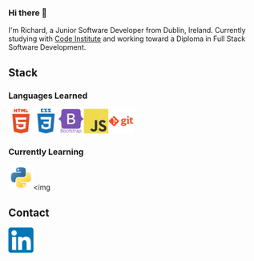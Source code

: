 ### Hi there 👋

I'm Richard, a Junior Software Developer from Dublin, Ireland. Currently studying with [Code Institute](https://codeinstitute.net/ie/) and working toward a Diploma in Full Stack Software Development.

## Stack

### Languages Learned

<img src="https://github.com/devicons/devicon/blob/master/icons/html5/html5-plain-wordmark.svg" alt="HTML logo" width="50px" height="50px" /><img src="https://github.com/devicons/devicon/blob/master/icons/css3/css3-plain-wordmark.svg" alt="CSS logo" width="50px" height="50px" /><img src="https://github.com/devicons/devicon/blob/master/icons/bootstrap/bootstrap-plain-wordmark.svg" alt="Bootstrap logo" height="50px" width="50px" /><img
src="https://github.com/devicons/devicon/blob/master/icons/javascript/javascript-original.svg" alt="JavaScript logo" width="50px" height="50px" /><img
src="https://github.com/devicons/devicon/blob/master/icons/git/git-plain-wordmark.svg" alt="git logo" width="50px" height="50px" />

### Currently Learning
<img src="https://github.com/devicons/devicon/blob/master/icons/python/python-original.svg" alt="JavaScript logo" width="50px" height="50px" /><img                                                                                                                         
                                                                                                                                                    
                                                                                                                                                    
## Contact
[<img src="assets/images/linedin_logo.png" alt="CSS logo" width="50px" height="50px">](https://www.linkedin.com/in/richardsherry1/)


<!--
**sherryrich/sherryrich** is a ✨ _special_ ✨ repository because its `README.md` (this file) appears on your GitHub profile.

Here are some ideas to get you started:

- 🔭 I’m currently working on ...
- 🌱 I’m currently learning ...
- 👯 I’m looking to collaborate on ...
- 🤔 I’m looking for help with ...
- 💬 Ask me about ...
- 📫 How to reach me: ...
- 😄 Pronouns: ...
- ⚡ Fun fact: ...
-->
